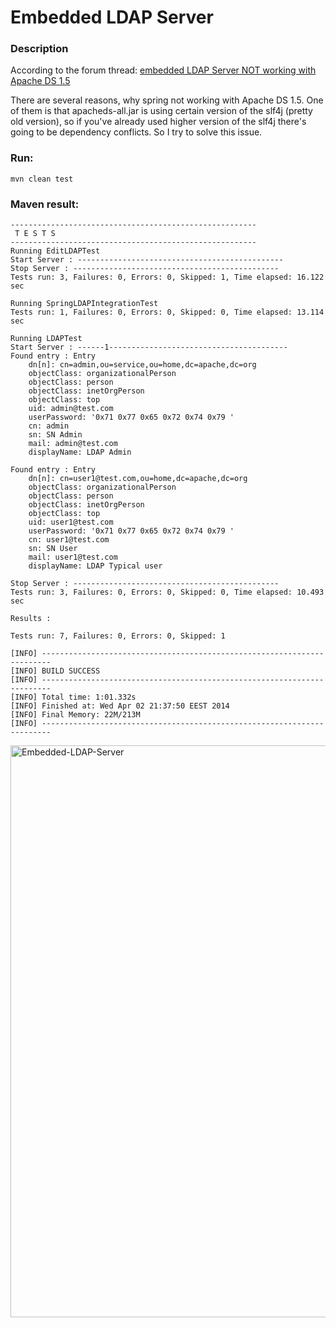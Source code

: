Embedded LDAP Server
=================

### Description


According to the forum thread:
[embedded LDAP Server NOT working with Apache DS 1.5 ](http://forum.spring.io/forum/spring-projects/security/81005-embedded-ldap-server-not-working-with-apache-ds1-5?p=501921#post501921)

There are several reasons, why spring not working with Apache DS 1.5.
One of them is that apacheds-all.jar is using certain version of the slf4j (pretty old version),
so if you've already used higher version of the slf4j there's going to be dependency conflicts.
So I try to solve this issue.


### Run:
    mvn clean test

### Maven result:
    -------------------------------------------------------
     T E S T S
    -------------------------------------------------------
    Running EditLDAPTest
    Start Server : ----------------------------------------------
    Stop Server : ----------------------------------------------
    Tests run: 3, Failures: 0, Errors: 0, Skipped: 1, Time elapsed: 16.122 sec

    Running SpringLDAPIntegrationTest
    Tests run: 1, Failures: 0, Errors: 0, Skipped: 0, Time elapsed: 13.114 sec

    Running LDAPTest
    Start Server : ------1----------------------------------------
    Found entry : Entry
        dn[n]: cn=admin,ou=service,ou=home,dc=apache,dc=org
        objectClass: organizationalPerson
        objectClass: person
        objectClass: inetOrgPerson
        objectClass: top
        uid: admin@test.com
        userPassword: '0x71 0x77 0x65 0x72 0x74 0x79 '
        cn: admin
        sn: SN Admin
        mail: admin@test.com
        displayName: LDAP Admin

    Found entry : Entry
        dn[n]: cn=user1@test.com,ou=home,dc=apache,dc=org
        objectClass: organizationalPerson
        objectClass: person
        objectClass: inetOrgPerson
        objectClass: top
        uid: user1@test.com
        userPassword: '0x71 0x77 0x65 0x72 0x74 0x79 '
        cn: user1@test.com
        sn: SN User
        mail: user1@test.com
        displayName: LDAP Typical user

    Stop Server : ----------------------------------------------
    Tests run: 3, Failures: 0, Errors: 0, Skipped: 0, Time elapsed: 10.493 sec

    Results :

    Tests run: 7, Failures: 0, Errors: 0, Skipped: 1

    [INFO] ------------------------------------------------------------------------
    [INFO] BUILD SUCCESS
    [INFO] ------------------------------------------------------------------------
    [INFO] Total time: 1:01.332s
    [INFO] Finished at: Wed Apr 02 21:37:50 EEST 2014
    [INFO] Final Memory: 22M/213M
    [INFO] ------------------------------------------------------------------------


<a title="Embedded-LDAP-Server"><img src="https://farm3.staticflickr.com/2858/13611246413_ff31df75d2_o.png" width="906" height="915" alt="Embedded-LDAP-Server"></a>








